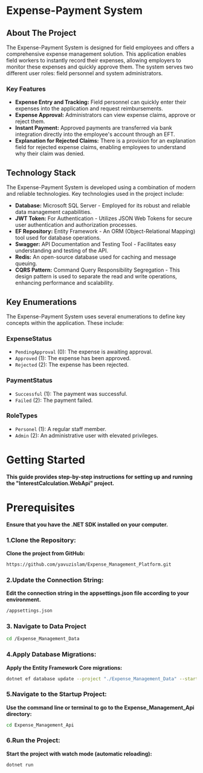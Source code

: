 # Expense-Payment System

## About The Project

The Expense-Payment System is designed for field employees and offers a comprehensive expense management solution. This application enables field workers to instantly record their expenses, allowing employers to monitor these expenses and quickly approve them. The system serves two different user roles: field personnel and system administrators.

### Key Features

- **Expense Entry and Tracking:** Field personnel can quickly enter their expenses into the application and request reimbursements.
- **Expense Approval:** Administrators can view expense claims, approve or reject them.
- **Instant Payment:** Approved payments are transferred via bank integration directly into the employee's account through an EFT.
- **Explanation for Rejected Claims:** There is a provision for an explanation field for rejected expense claims, enabling employees to understand why their claim was denied.


## Technology Stack

The Expense-Payment System is developed using a combination of modern and reliable technologies. Key technologies used in the project include:

- **Database:** Microsoft SQL Server - Employed for its robust and reliable data management capabilities.
- **JWT Token:** For Authentication - Utilizes JSON Web Tokens for secure user authentication and authorization processes.
- **EF Repository:** Entity Framework - An ORM (Object-Relational Mapping) tool used for database operations.
- **Swagger:** API Documentation and Testing Tool - Facilitates easy understanding and testing of the API.
- **Redis:** An open-source database used for caching and message queuing.
- **CQRS Pattern:** Command Query Responsibility Segregation - This design pattern is used to separate the read and write operations, enhancing performance and scalability.

## Key Enumerations

The Expense-Payment System uses several enumerations to define key concepts within the application. These include:

### ExpenseStatus
- `PendingApproval` (0): The expense is awaiting approval.
- `Approved` (1): The expense has been approved.
- `Rejected` (2): The expense has been rejected.

### PaymentStatus
- `Successful` (1): The payment was successful.
- `Failed` (2): The payment failed.

### RoleTypes
- `Personel` (1): A regular staff member.
- `Admin` (2): An administrative user with elevated privileges.


# Getting Started
**This guide provides step-by-step instructions for setting up and running the "InterestCalculation.WebApi" project.**

# Prerequisites
**Ensure that you have the .NET SDK installed on your computer.**

### 1.Clone the Repository:
**Clone the project from GitHub:**
```bash
https://github.com/yavuzislam/Expense_Management_Platform.git
```

### 2.Update the Connection String:
**Edit the connection string in the appsettings.json file according to your environment.**
```bash
/appsettings.json
```

### 3. Navigate to Data Project
```bash
cd /Expense_Management_Data
```

### 4.Apply Database Migrations:
**Apply the Entity Framework Core migrations:**
```bash
dotnet ef database update --project "./Expense_Management_Data" --startup-project "./Expense_Management_Api"
```

### 5.Navigate to the Startup Project:
**Use the command line or terminal to go to the Expense_Management_Api directory:**
```bash
cd Expense_Management_Api
```
### 6.Run the Project:
**Start the project with watch mode (automatic reloading):**
```bash
dotnet run
```

